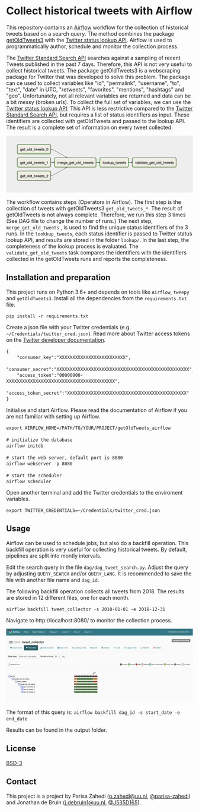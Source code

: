 # Collect historical tweets with Airflow

This repository contains an [Airflow](https://airflow.apache.org/) workflow
for the collection of historical tweets based on a search query. The method
combines the package [getOldTweets3](https://github.com/Mottl/GetOldTweets3)
with the [Twitter status lookup API](https://developer.twitter.com/en/docs/tweets/post-and-engage/api-reference/get-statuses-lookup.html).
Airflow is used to programmatically author, schedule and monitor the 
collection process.

The [Twitter Standard Search API](https://developer.twitter.com/en/docs/tweets/search/api-reference/get-search-tweets.html)
searches against a sampling of recent Tweets published in the past 7 days.
Therefore, this API is not very useful to collect historical tweets.
The package getOldTweets3 is a webscraping package for Twitter that was 
developed to solve this problem. The package can ce used to collect
variables like "id", "permalink", "username", "to",
"text", "date" in UTC, "retweets", "favorites", "mentions", "hashtags" and
"geo". Unfortunately, not all relevant variables are returned and data can be
a bit messy (broken urls). To collect the full set of variables, we can use 
the [Twitter status lookup API](https://developer.twitter.com/en/docs/tweets/post-and-engage/api-reference/get-statuses-lookup.html).
This API is less restrictive compared to the [Twitter Standard Search API](https://developer.twitter.com/en/docs/tweets/search/api-reference/get-search-tweets.html), but requires a list of status identifiers as input. 
These identifiers are collected with getOldTweets and passed to the lookup API.
The result is a complete set of information on every tweet collected. 

![DAG Twitter](img/dag.png)

The workflow contains steps (Operators in Airflow). The first step is the
collection of tweets with getOldTweets3 `get_old_tweets_*`. The result of
getOldTweets is not always complete. Therefore, we run this step 3 times (See
DAG file to change the number of runs.) The next step, `merge_get_old_tweets`
, is used to find the unique status identifiers of the 3 runs. In the
`lookkup_tweets`, each status identifier is passed to Twitter status lookup
API, and results are stored in the folder `lookup/`. In the last step, the
completeness of the lookup process is evaluated. The `validate_get_old_tweets`
task compares the identifiers with the identifiers collected in the
getOldTweets runs and reports the completeness.

## Installation and preparation

This project runs on Python 3.6+ and depends on tools like `Airflow`, `tweepy`
and `getOldTweets3`. Install all the dependencies from the `requirements.txt`
file.

```
pip install -r requirements.txt
```

Create a json file with your Twitter credentials (e.g.
`~/Credentials/twitter_cred.json`). Read more about Twitter access tokens on
the [Twitter developer documentation](https://developer.twitter.com/en/docs/basics/authentication/guides/access-tokens.html).

```
{
    "consumer_key":"XXXXXXXXXXXXXXXXXXXXXXXXX",
    "consumer_secret":"XXXXXXXXXXXXXXXXXXXXXXXXXXXXXXXXXXXXXXXXXXXXXXXXXX",
    "access_token":"00000000-XXXXXXXXXXXXXXXXXXXXXXXXXXXXXXXXXXXXXXXXX",
    "access_token_secret":"XXXXXXXXXXXXXXXXXXXXXXXXXXXXXXXXXXXXXXXXXXXXX"
}
```

Initialise and start Airflow. Please read the documentation of Airflow if you
are not familiar with setting up Airflow.

```
export AIRFLOW_HOME=/PATH/TO/YOUR/PROJECT/getOldTweets_airflow

# initialize the database
airflow initdb

# start the web server, default port is 8080
airflow webserver -p 8080

# start the scheduler
airflow scheduler
```

Open another terminal and add the Twitter credentials to the enviroment
variables.

```
export TWITTER_CREDENTIALS=~/Credentials/twitter_cred.json
```

## Usage 

Airflow can be used to schedule jobs, but also do a backfill operation. This
backfill operation is very useful for collecting historical tweets. By
default, pipelines are split into montly intervals.

Edit the search query in the file `dag/dag_tweet_search.py`. Adjust the query
by adjusting `QUERY_SEARCH` and/or `QUERY_LANG`.  It is recommended to save
the file with another file name and `dag_id`.

The following backfill operation collects all tweets from 2018. The results
are stored in 12 different files, one for each month.

```
airflow backfill tweet_collector -s 2018-01-01 -e 2018-12-31
```

Navigate to http://localhost:8080/ to monitor the collection process. 

![Tree example](img/airflow_tree.png)

The format of this query is: `airflow backfill dag_id -s start_date -e end_date`

Results can be found in the output folder.

## License

[BSD-3](/LICENSE)

## Contact 

This project is a project by Parisa Zahedi (p.zahedi@uu.nl, [@parisa-zahedi](https://github.com/parisa-zahedi))
and Jonathan de Bruin (j.debruin1@uu.nl, [@J535D165](https://github.com/J535D165)).
